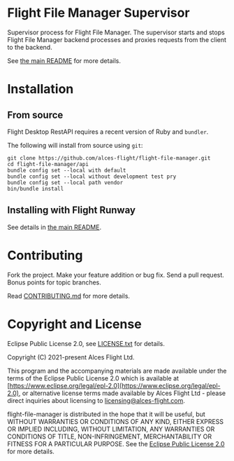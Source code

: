 # Flight File Manager Supervisor

Supervisor process for Flight File Manager.  The supervisor starts and stops
Flight File Manager backend processes and proxies requests from the client to
the backend.

See [the main README](/README.md) for more details.

# Installation

## From source

Flight Desktop RestAPI requires a recent version of Ruby and `bundler`.

The following will install from source using `git`:

```
git clone https://github.com/alces-flight/flight-file-manager.git
cd flight-file-manager/api
bundle config set --local with default
bundle config set --local without development test pry
bundle config set --local path vendor
bin/bundle install
```

## Installing with Flight Runway

See details in [the main README](/README.md).

# Contributing

Fork the project. Make your feature addition or bug fix. Send a pull
request. Bonus points for topic branches.

Read [CONTRIBUTING.md](/CONTRIBUTING.md) for more details.

# Copyright and License

Eclipse Public License 2.0, see [LICENSE.txt](/LICENSE.txt) for details.

Copyright (C) 2021-present Alces Flight Ltd.

This program and the accompanying materials are made available under
the terms of the Eclipse Public License 2.0 which is available at
[https://www.eclipse.org/legal/epl-2.0](https://www.eclipse.org/legal/epl-2.0),
or alternative license terms made available by Alces Flight Ltd -
please direct inquiries about licensing to
[licensing@alces-flight.com](mailto:licensing@alces-flight.com).

flight-file-manager is distributed in the hope that it will be
useful, but WITHOUT WARRANTIES OR CONDITIONS OF ANY KIND, EITHER
EXPRESS OR IMPLIED INCLUDING, WITHOUT LIMITATION, ANY WARRANTIES OR
CONDITIONS OF TITLE, NON-INFRINGEMENT, MERCHANTABILITY OR FITNESS FOR
A PARTICULAR PURPOSE. See the [Eclipse Public License 2.0](https://opensource.org/licenses/EPL-2.0) for more
details.

